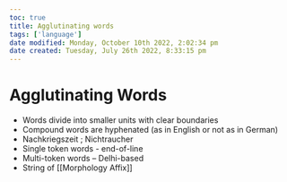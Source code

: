 ```yaml
---
toc: true
title: Agglutinating words
tags: ['language']
date modified: Monday, October 10th 2022, 2:02:34 pm
date created: Tuesday, July 26th 2022, 8:33:15 pm
---
```


# Agglutinating Words
- Words divide into smaller units with clear boundaries
- Compound words are hyphenated (as in English or not as in German)
- Nachkriegszeit ; Nichtraucher
- Single token words - end-of-line
- Multi-token words – Delhi-based
- String of [[Morphology Affix]]



